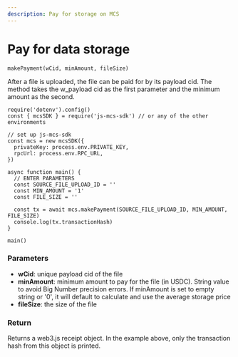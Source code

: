 ```yaml
---
description: Pay for storage on MCS
---
```


# Pay for data storage

`makePayment(wCid, minAmount, fileSize)`

After a file is uploaded, the file can be paid for by its payload cid. The method takes the w\_payload cid as the first parameter and the minimum amount as the second.

```
require('dotenv').config()
const { mcsSDK } = require('js-mcs-sdk') // or any of the other environments

// set up js-mcs-sdk
const mcs = new mcsSDK({
  privateKey: process.env.PRIVATE_KEY,
  rpcUrl: process.env.RPC_URL,
})

async function main() {
  // ENTER PARAMETERS
  const SOURCE_FILE_UPLOAD_ID = ''
  const MIN_AMOUNT = '1'
  const FILE_SIZE = ''
   
  const tx = await mcs.makePayment(SOURCE_FILE_UPLOAD_ID, MIN_AMOUNT, FILE_SIZE)
  console.log(tx.transactionHash)
}

main()
```

### Parameters

* **wCid**: unique payload cid of the file
* **minAmount**: minimum amount to pay for the file (in USDC). String value to avoid Big Number precision errors. If minAmount is set to empty string or '0', it will default to calculate and use the average storage price
* **fileSize**: the size of the file

### Return

Returns a web3.js receipt object. In the example above, only the transaction hash from this object is printed.
